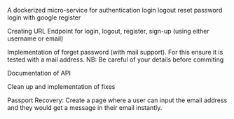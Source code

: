 A dockerized micro-service for authentication
login
logout
reset password
login with google
register

Creating URL Endpoint for login, logout, register, sign-up (using either username or email)

Implementation of forget password (with mail support). For this ensure it is tested with a mail address.
NB: Be careful of your details before commiting

Documentation of API

Clean up and implementation of fixes

Passport Recovery: Create a page where a user can input the email address and they would get a message in their email instantly.
